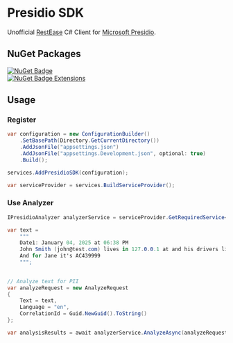 # Presidio SDK
Unofficial [RestEase](https://github.com/canton7/RestEase) C# Client for [Microsoft Presidio](https://microsoft.github.io).

## NuGet Packages
[![NuGet Badge](https://img.shields.io/nuget/v/Presidio.SDK)](https://www.nuget.org/packages/Presidio.SDK)<br>
[![NuGet Badge Extensions](https://img.shields.io/nuget/v/Presidio.SDK.Extensions)](https://www.nuget.org/packages/Presidio.SDK.Extensions)

## Usage

### Register
``` c#
var configuration = new ConfigurationBuilder()
    .SetBasePath(Directory.GetCurrentDirectory())
    .AddJsonFile("appsettings.json")
    .AddJsonFile("appsettings.Development.json", optional: true)
    .Build();

services.AddPresidioSDK(configuration);

var serviceProvider = services.BuildServiceProvider();
```

### Use Analyzer
``` c#
IPresidioAnalyzer analyzerService = serviceProvider.GetRequiredService<IPresidioAnalyzer>();

var text =
    """
    Date1: January 04, 2025 at 06:38 PM
    John Smith (john@test.com) lives in 127.0.0.1 at and his drivers license is AC432223.
    And for Jane it's AC439999
    """;

       
// Analyze text for PII
var analyzeRequest = new AnalyzeRequest
{
    Text = text,
    Language = "en",
    CorrelationId = Guid.NewGuid().ToString()
};

var analysisResults = await analyzerService.AnalyzeAsync(analyzeRequest, cancellationToken);
```